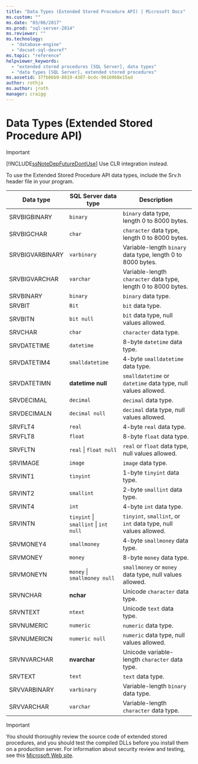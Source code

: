 ```yaml
---
title: "Data Types (Extended Stored Procedure API) | Microsoft Docs"
ms.custom: ""
ms.date: "03/06/2017"
ms.prod: "sql-server-2014"
ms.reviewer: ""
ms.technology: 
  - "database-engine"
  - "docset-sql-devref"
ms.topic: "reference"
helpviewer_keywords: 
  - "extended stored procedures [SQL Server], data types"
  - "data types [SQL Server], extended stored procedures"
ms.assetid: 37fb86b9-8819-4387-bcdc-9616968e15ad
author: rothja
ms.author: jroth
manager: craigg
---
```

# Data Types (Extended Stored Procedure API)
    
> [!IMPORTANT]  
>  [!INCLUDE[ssNoteDepFutureDontUse](../../includes/ssnotedepfuturedontuse-md.md)] Use CLR integration instead.  
  
 To use the Extended Stored Procedure API data types, include the Srv.h header file in your program.  
  
|Data type|SQL Server data type|Description|  
|---------------|--------------------------|-----------------|  
|SRVBIGBINARY|`binary`|`binary` data type, length 0 to 8000 bytes.|  
|SRVBIGCHAR|`char`|`character` data type, length 0 to 8000 bytes.|  
|SRVBIGVARBINARY|`varbinary`|Variable-length `binary` data type, length 0 to 8000 bytes.|  
|SRVBIGVARCHAR|`varchar`|Variable-length `character` data type, length 0 to 8000 bytes.|  
|SRVBINARY|`binary`|`binary` data type.|  
|SRVBIT|`Bit`|`bit` data type.|  
|SRVBITN|`bit null`|`bit` data type, null values allowed.|  
|SRVCHAR|`char`|`character` data type.|  
|SRVDATETIME|`datetime`|8-byte `datetime` data type.|  
|SRVDATETIM4|`smalldatetime`|4-byte `smalldatetime` data type.|  
|SRVDATETIMN|**datetime null**|`smalldatetime` or `datetime` data type, null values allowed.|  
|SRVDECIMAL|`decimal`|`decimal` data type.|  
|SRVDECIMALN|`decimal null`|`decimal` data type, null values allowed.|  
|SRVFLT4|`real`|4-byte `real` data type.|  
|SRVFLT8|`float`|8-byte `float` data type.|  
|SRVFLTN|`real` &#124; `float null`|`real` or `float` data type, null values allowed.|  
|SRVIMAGE|`image`|`image` data type.|  
|SRVINT1|`tinyint`|1-byte `tinyint` data type.|  
|SRVINT2|`smallint`|2-byte `smallint` data type.|  
|SRVINT4|`int`|4-byte `int` data type.|  
|SRVINTN|`tinyint` &#124; `smallint` &#124; `int null`|`tinyint`, `smallint`, or `int` data type, null values allowed.|  
|SRVMONEY4|`smallmoney`|4-byte `smallmoney` data type.|  
|SRVMONEY|`money`|8-byte `money` data type.|  
|SRVMONEYN|`money` &#124; `smallmoney null`|`smallmoney` or `money` data type, null values allowed.|  
|SRVNCHAR|**nchar**|Unicode `character` data type.|  
|SRVNTEXT|`ntext`|Unicode `text` data type.|  
|SRVNUMERIC|`numeric`|`numeric` data type.|  
|SRVNUMERICN|`numeric null`|`numeric` data type, null values allowed.|  
|SRVNVARCHAR|**nvarchar**|Unicode variable-length `character` data type.|  
|SRVTEXT|`text`|`text` data type.|  
|SRVVARBINARY|`varbinary`|Variable-length `binary` data type.|  
|SRVVARCHAR|`varchar`|Variable-length `character` data type.|  
  
> [!IMPORTANT]  
>  You should thoroughly review the source code of extended stored procedures, and you should test the compiled DLLs before you install them on a production server. For information about security review and testing, see this [Microsoft Web site](http://go.microsoft.com/fwlink/?LinkID=54761&amp;clcid=0x409http://msdn.microsoft.com/security/).  
  
  
